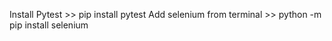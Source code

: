 Install Pytest  >>  pip install pytest
Add selenium from terminal  >>  python -m pip install selenium

